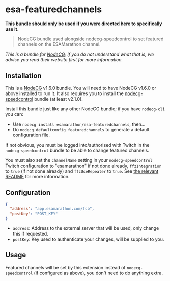 # esa-featuredchannels

**This bundle should only be used if you were directed here to specifically use it.**

> NodeCG bundle used alongside nodecg-speedcontrol to set featured channels on the ESAMarathon channel.

*This is a bundle for [NodeCG](https://nodecg.com/); if you do not understand what that is, we advise you read their website first for more information.*


## Installation

This is a [NodeCG](https://nodecg.com) v1.6.0 bundle. You will need to have NodeCG v1.6.0 or above installed to run it. It also requires you to install the [nodecg-speedcontrol](https://github.com/speedcontrol/nodecg-speedcontrol) bundle (at least v2.1.0).

Install this bundle just like any other NodeCG bundle; if you have `nodecg-cli` you can:
- Use `nodecg install esamarathon/esa-featuredchannels`, then...
- Do `nodecg defaultconfig featuredchannels` to generate a default configuration file.

If not obvious, you must be logged into/authorised with Twitch in the `nodecg-speedcontrol` bundle to be able to change featured channels.

You must also set the `channelName` setting in your `nodecg-speedcontrol` Twitch configuration to "esamarathon" if not done already, `ffzIntegration` to `true` (if not done already) and `ffzUseRepeater` to `true`. See [the relevant README](https://github.com/speedcontrol/nodecg-speedcontrol/blob/dev/READMES/Configuration.md#twitch) for more information.

## Configuration

```json
{
  "address": "app.esamarathon.com/fcb",
  "postKey": "POST_KEY"
}
```

- `address`: Address to the external server that will be used, only change this if requested.
- `postKey`: Key used to authenticate your changes, will be supplied to you.


## Usage

Featured channels will be set by this extension instead of `nodecg-speedcontrol` (if configured as above), you don't need to do anything extra.
